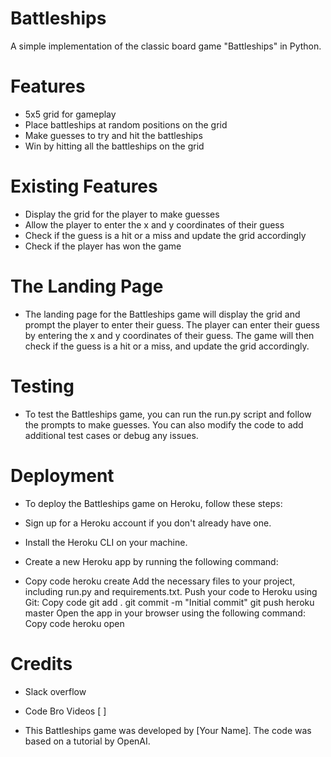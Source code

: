 # Battleships
A simple implementation of the classic board game "Battleships" in Python.

# Features
- 5x5 grid for gameplay
- Place battleships at random positions on the grid
- Make guesses to try and hit the battleships
- Win by hitting all the battleships on the grid
# Existing Features
- Display the grid for the player to make guesses
- Allow the player to enter the x and y coordinates of their guess
- Check if the guess is a hit or a miss and update the grid accordingly
- Check if the player has won the game
# The Landing Page
- The landing page for the Battleships game will display the grid and prompt the player to enter their guess. The player can enter their guess by entering the x and y coordinates of their guess. The game will then check if the guess is a hit or a miss, and update the grid accordingly.

# Testing
- To test the Battleships game, you can run the run.py script and follow the prompts to make guesses. You can also modify the code to add additional test cases or debug any issues.

# Deployment
- To deploy the Battleships game on Heroku, follow these steps:

- Sign up for a Heroku account if you don't already have one.
- Install the Heroku CLI on your machine.
- Create a new Heroku app by running the following command:
- Copy code
heroku create
Add the necessary files to your project, including run.py and requirements.txt.
Push your code to Heroku using Git:
Copy code
git add .
git commit -m "Initial commit"
git push heroku master
Open the app in your browser using the following command:
Copy code
heroku open
# Credits

- Slack overflow 
- Code Bro Videos [ ]

- This Battleships game was developed by [Your Name]. The code was based on a tutorial by OpenAI.